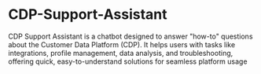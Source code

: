 # CDP-Support-Assistant
CDP Support Assistant is a chatbot designed to answer "how-to" questions about the Customer Data Platform (CDP). It helps users with tasks like integrations, profile management, data analysis, and troubleshooting, offering quick, easy-to-understand solutions for seamless platform usage
